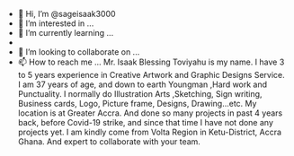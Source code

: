 - 👋 Hi, I’m @sageisaak3000
- 👀 I’m interested in ...
- 🌱 I’m currently learning ...
- 
- 💞️ I’m looking to collaborate on ...
- 📫 How to reach me ...
Mr. Isaak Blessing Toviyahu is my name. 
I have 3 to 5 years experience in Creative Artwork and Graphic Designs Service.
I am 37 years of age, and down to earth Youngman ,Hard work and Punctuality.
I normally do Illustration Arts ,Sketching, Sign writing, Business cards,
Logo, Picture frame, Designs, Drawing...etc. 
My location is at Greater Accra. 
And done so many projects in past 4 years back,
before Covid-19 strike, and since that time I have not done any projects yet.
I am kindly come from Volta Region in Ketu-District, Accra Ghana. 
And expert to collaborate with your team.
